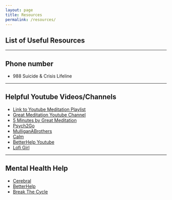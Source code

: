 ```yaml
---
layout: page
title: Resources
permalink: /resources/
---
```

List of Useful Resources
---

---
## Phone number
- 988 Suicide & Crisis Lifeline
---
## Helpful Youtube Videos/Channels
- [Link to Youtube Meditation Playlist](https://www.youtube.com/playlist?list=PLZD3YmGgqEMZ-QJQS913uSOlqVy-M9EYZ)
- [Great Meditation Youtube Channel](https://www.youtube.com/@GreatMeditation)
- [5 Minutes by Great Meditation](https://www.youtube.com/@5minutesbygreatmeditation)
- [Psych2Go](https://www.youtube.com/@Psych2go)
- [MulliganABrothers](https://www.youtube.com/@MulliganBrothers)
- [Calm](https://www.youtube.com/@calm)
- [BetterHelp Youtube](https://www.youtube.com/@BetterHelp/videos)
- [Lofi Girl](https://www.youtube.com/@LofiGirl)
---
## Mental Health Help
- [Cerebral](https://cerebral.com/)
- [BetterHelp](https://www.betterhelp.com/get-started/)
- [Break The Cycle](https://www.breakthecycle.org/)

